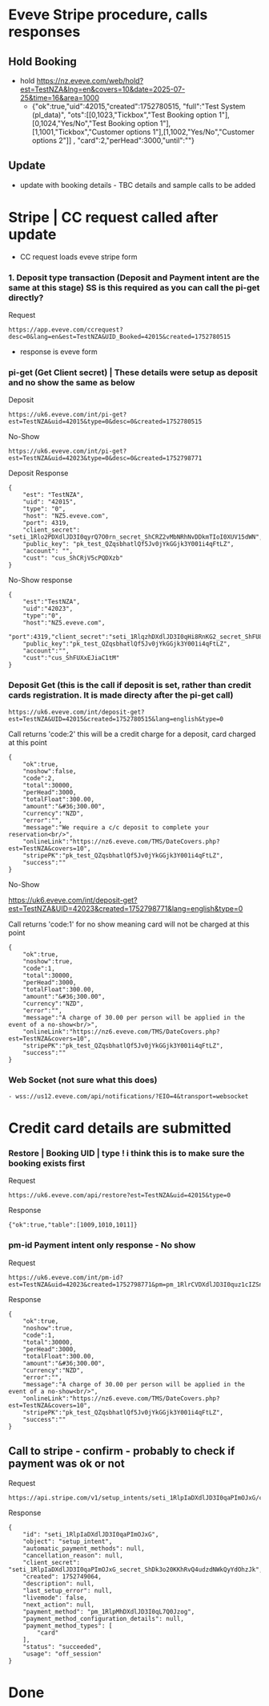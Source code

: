 # Eveve Stripe procedure, calls responses

## Hold Booking
- hold https://nz.eveve.com/web/hold?est=TestNZA&lng=en&covers=10&date=2025-07-25&time=16&area=1000
    - {"ok":true,"uid":42015,"created":1752780515,
"full":"Test System (pl_data)",
"ots":[[0,1023,"Tickbox","Test Booking option 1"],[0,1024,"Yes/No","Test Booking option 1"],[1,1001,"Tickbox","Customer options 1"],[1,1002,"Yes/No","Customer options 2"]]
,
"card":2,"perHead":3000,"until":""}

## Update
- update with booking details - TBC details and sample calls to be added


# Stripe | CC request called after update
- CC request loads eveve stripe form

### 1. Deposit type transaction (Deposit and Payment intent are the same at this stage) SS is this required as you can call the pi-get directly?
Request

    https://app.eveve.com/ccrequest?desc=0&lang=en&est=TestNZA&UID_Booked=42015&created=1752780515
- response is eveve form


### pi-get (Get Client secret) | These details were setup as deposit and no show the same as below
Deposit

    https://uk6.eveve.com/int/pi-get?est=TestNZA&uid=42015&type=0&desc=0&created=1752780515

No-Show

    https://uk6.eveve.com/int/pi-get?est=TestNZA&uid=42023&type=0&desc=0&created=1752798771

Deposit Response
          
    {
        "est": "TestNZA",
        "uid": "42015",
        "type": "0",
        "host": "NZ5.eveve.com",
        "port": 4319,
        "client_secret": "seti_1Rlo2PDXdlJD3I0qyrQ7O0rn_secret_ShCRZ2vMbNRhNvDDkmTIoI0XUV15dWN",
        "public_key": "pk_test_QZqsbhatlQf5Jv0jYkGGjk3Y001i4qFtLZ",
        "account": "",
        "cust": "cus_ShCRjV5cPQDXzb"
    }

No-Show response

    {
        "est":"TestNZA",
        "uid":"42023",
        "type":"0",
        "host":"NZ5.eveve.com",
        "port":4319,"client_secret":"seti_1RlqzhDXdlJD3I0qHi8RnKG2_secret_ShFU8Y9u2kYRPmRqHZDtn6BYw83H3qY",
        "public_key":"pk_test_QZqsbhatlQf5Jv0jYkGGjk3Y001i4qFtLZ",
        "account":"",
        "cust":"cus_ShFUXxEJiaC1tM"
    }

### Deposit Get (this is the call if deposit is set, rather than credit cards registration. It is made directy after the pi-get call) 
    https://uk6.eveve.com/int/deposit-get?est=TestNZA&UID=42015&created=1752780515&lang=english&type=0

Call returns 'code:2' this will be a credit charge for a deposit, card charged at this point

    {
        "ok":true,
        "noshow":false,
        "code":2,
        "total":30000,
        "perHead":3000,
        "totalFloat":300.00,
        "amount":"&#36;300.00",
        "currency":"NZD",
        "error":"",
        "message":"We require a c/c deposit to complete your reservation<br/>",
        "onlineLink":"https://nz6.eveve.com/TMS/DateCovers.php?est=TestNZA&covers=10",
        "stripePK":"pk_test_QZqsbhatlQf5Jv0jYkGGjk3Y001i4qFtLZ",
        "success":""
    }

No-Show

https://uk6.eveve.com/int/deposit-get?est=TestNZA&UID=42023&created=1752798771&lang=english&type=0

Call returns 'code:1' for no show meaning card will not be charged at this point

    {
        "ok":true,
        "noshow":true,
        "code":1,
        "total":30000,
        "perHead":3000,
        "totalFloat":300.00,
        "amount":"&#36;300.00",
        "currency":"NZD",
        "error":"",
        "message":"A charge of 30.00 per person will be applied in the event of a no-show<br/>",
        "onlineLink":"https://nz6.eveve.com/TMS/DateCovers.php?est=TestNZA&covers=10",
        "stripePK":"pk_test_QZqsbhatlQf5Jv0jYkGGjk3Y001i4qFtLZ",
        "success":""
    }

### Web Socket (not sure what this does)   
    - wss://us12.eveve.com/api/notifications/?EIO=4&transport=websocket    


# Credit card details are submitted

### Restore | Booking UID | type ! i think this is to make sure the booking exists first
Request

    https://uk6.eveve.com/api/restore?est=TestNZA&uid=42015&type=0

Response

    {"ok":true,"table":[1009,1010,1011]}




### pm-id Payment intent only response - No show
Request

    https://uk6.eveve.com/int/pm-id?est=TestNZA&uid=42023&created=1752798771&pm=pm_1RlrCVDXdlJD3I0quz1cIZSn&total=30000&totalFloat=300&type=0

Response

    {
        "ok":true,
        "noshow":true,
        "code":1,
        "total":30000,
        "perHead":3000,
        "totalFloat":300.00,
        "amount":"&#36;300.00",
        "currency":"NZD",
        "error":"",
        "message":"A charge of 30.00 per person will be applied in the event of a no-show<br/>",
        "onlineLink":"https://nz6.eveve.com/TMS/DateCovers.php?est=TestNZA&covers=10",
        "stripePK":"pk_test_QZqsbhatlQf5Jv0jYkGGjk3Y001i4qFtLZ",
        "success":""
    }



## Call to stripe - confirm - probably to check if payment was ok or not
Request

    https://api.stripe.com/v1/setup_intents/seti_1RlpIaDXdlJD3I0qaPImOJxG/confirm  

Response

    {
        "id": "seti_1RlpIaDXdlJD3I0qaPImOJxG",
        "object": "setup_intent",
        "automatic_payment_methods": null,
        "cancellation_reason": null,
        "client_secret": "seti_1RlpIaDXdlJD3I0qaPImOJxG_secret_ShDk3o20KKhRvQ4udzdNWkQyYdOhzJk",
        "created": 1752749064,
        "description": null,
        "last_setup_error": null,
        "livemode": false,
        "next_action": null,
        "payment_method": "pm_1RlpMhDXdlJD3I0qL7Q0Jzog",
        "payment_method_configuration_details": null,
        "payment_method_types": [
            "card"
        ],
        "status": "succeeded",
        "usage": "off_session"
    }      



# Done    

